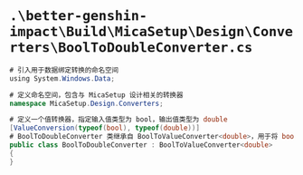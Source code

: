 # `.\better-genshin-impact\Build\MicaSetup\Design\Converters\BoolToDoubleConverter.cs`

```cs
# 引入用于数据绑定转换的命名空间
﻿using System.Windows.Data;

# 定义命名空间，包含与 MicaSetup 设计相关的转换器
namespace MicaSetup.Design.Converters;

# 定义一个值转换器，指定输入值类型为 bool，输出值类型为 double
[ValueConversion(typeof(bool), typeof(double))]
# BoolToDoubleConverter 类继承自 BoolToValueConverter<double>，用于将 bool 类型转换为 double 类型
public class BoolToDoubleConverter : BoolToValueConverter<double>
{
}
```